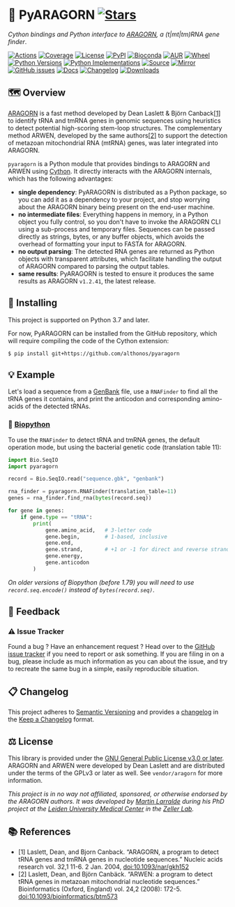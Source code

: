 # 👑 PyARAGORN [![Stars](https://img.shields.io/github/stars/althonos/pyaragorn.svg?style=social&maxAge=3600&label=Star)](https://github.com/althonos/pyaragorn/stargazers)

*Cython bindings and Python interface to [ARAGORN](https://www.trna.se/), a (t|mt|tm)RNA gene finder*.

[![Actions](https://img.shields.io/github/actions/workflow/status/althonos/pyaragorn/test.yml?branch=main&logo=github&style=flat-square&maxAge=300)](https://github.com/althonos/pyaragorn/actions)
[![Coverage](https://img.shields.io/codecov/c/gh/althonos/pyaragorn?style=flat-square&maxAge=3600&logo=codecov)](https://codecov.io/gh/althonos/pyaragorn/)
[![License](https://img.shields.io/badge/license-GPLv3-blue.svg?style=flat-square&maxAge=2678400)](https://choosealicense.com/licenses/gpl-3.0/)
[![PyPI](https://img.shields.io/pypi/v/pyaragorn.svg?style=flat-square&maxAge=3600&logo=PyPI)](https://pypi.org/project/pyaragorn)
[![Bioconda](https://img.shields.io/conda/vn/bioconda/pyaragorn?style=flat-square&maxAge=3600&logo=anaconda)](https://anaconda.org/bioconda/pyaragorn)
[![AUR](https://img.shields.io/aur/version/python-pyaragorn?logo=archlinux&style=flat-square&maxAge=3600)](https://aur.archlinux.org/packages/python-pyaragorn)
[![Wheel](https://img.shields.io/pypi/wheel/pyaragorn.svg?style=flat-square&maxAge=3600)](https://pypi.org/project/pyaragorn/#files)
[![Python Versions](https://img.shields.io/pypi/pyversions/pyaragorn.svg?style=flat-square&maxAge=600&logo=python)](https://pypi.org/project/pyaragorn/#files)
[![Python Implementations](https://img.shields.io/pypi/implementation/pyaragorn.svg?style=flat-square&maxAge=600&label=impl)](https://pypi.org/project/pyaragorn/#files)
[![Source](https://img.shields.io/badge/source-GitHub-303030.svg?maxAge=2678400&style=flat-square)](https://github.com/althonos/pyaragorn/)
[![Mirror](https://img.shields.io/badge/mirror-LUMC-003EAA.svg?maxAge=2678400&style=flat-square)](https://git.lumc.nl/mflarralde/pyaragorn/)
[![GitHub issues](https://img.shields.io/github/issues/althonos/pyaragorn.svg?style=flat-square&maxAge=600)](https://github.com/althonos/pyaragorn/issues)
[![Docs](https://img.shields.io/readthedocs/pyaragorn/latest?style=flat-square&maxAge=600)](https://pyaragorn.readthedocs.io)
[![Changelog](https://img.shields.io/badge/keep%20a-changelog-8A0707.svg?maxAge=2678400&style=flat-square)](https://github.com/althonos/pyaragorn/blob/main/CHANGELOG.md)
[![Downloads](https://img.shields.io/pypi/dm/pyaragorn?style=flat-square&color=303f9f&maxAge=86400&label=downloads)](https://pepy.tech/project/pyaragorn)


## 🗺️ Overview

[ARAGORN](https://trna.se) is a fast method developed
by Dean Laslett & Björn Canback[\[1\]](#ref1) to identify tRNA and tmRNA 
genes in genomic sequences using heuristics to detect potential high-scoring
stem-loop structures. The complementary method ARWEN, developed by the same 
authors[\[2\]](#ref2) to support the detection of metazoan mitochondrial 
RNA (mtRNA) genes, was later integrated into ARAGORN.

`pyaragorn` is a Python module that provides bindings to ARAGORN and ARWEN 
using [Cython](https://cython.org/). It directly interacts with the 
ARAGORN internals, which has the following advantages:

- **single dependency**: PyARAGORN is distributed as a Python package, so you
  can add it as a dependency to your project, and stop worrying about the
  ARAGORN binary being present on the end-user machine.
- **no intermediate files**: Everything happens in memory, in a Python object
  you fully control, so you don't have to invoke the ARAGORN CLI using a
  sub-process and temporary files. Sequences can be passed directly as
  strings, bytes, or any buffer objects, which avoids the overhead of 
  formatting your input to FASTA for ARAGORN.
- **no output parsing**: The detected RNA genes are returned as Python 
  objects with transparent attributes, which facilitate handling the output
  of ARAGORN compared to parsing the output tables.
- **same results**: PyARAGORN is tested to ensure it produces the same results 
  as ARAGORN `v1.2.41`, the latest release. 


<!-- ### 📋 Features -->


<!-- ### 🧶 Thread-safety -->


## 🔧 Installing

This project is supported on Python 3.7 and later.

For now, PyARAGORN can be installed from the GitHub repository, which will
require compiling the code of the Cython extension:

```console
$ pip install git+https://github.com/althonos/pyaragorn
```

<!-- PyARAGORN can be installed directly from [PyPI](https://pypi.org/project/pyaragorn/),
which hosts some pre-built wheels for the x86-64 architecture (Linux/MacOS/Windows)
and the Aarch64 architecture (Linux/MacOS), as well as the code required to compile
from source with Cython:
```console
$ pip install pyaragorn
``` -->

## 💡 Example

Let's load a sequence from a
[GenBank](http://www.insdc.org/files/feature_table.html) file, 
use a `RNAFinder` to find all the tRNA genes it contains, 
and print the anticodon and corresponding amino-acids of the detected 
tRNAs.


### 🔬 [Biopython](https://github.com/biopython/biopython)

To use the `RNAFinder` to detect tRNA and tmRNA genes, the default operation
mode, but using the bacterial genetic code (translation table 11):

```python
import Bio.SeqIO
import pyaragorn

record = Bio.SeqIO.read("sequence.gbk", "genbank")

rna_finder = pyaragorn.RNAFinder(translation_table=11)
genes = rna_finder.find_rna(bytes(record.seq))

for gene in genes:
    if gene.type == "tRNA":
        print(
            gene.amino_acid,   # 3-letter code
            gene.begin,        # 1-based, inclusive
            gene.end,         
            gene.strand,       # +1 or -1 for direct and reverse strand
            gene.energy,       
            gene.anticodon
        )
```

*On older versions of Biopython (before 1.79) you will need to use
`record.seq.encode()` instead of `bytes(record.seq)`*.


## 💭 Feedback

### ⚠️ Issue Tracker

Found a bug ? Have an enhancement request ? Head over to the [GitHub issue tracker](https://github.com/althonos/pyaragorn/issues)
if you need to report or ask something. If you are filing in on a bug,
please include as much information as you can about the issue, and try to
recreate the same bug in a simple, easily reproducible situation.


<!-- ### 🏗️ Contributing

Contributions are more than welcome! See
[`CONTRIBUTING.md`](https://github.com/althonos/pyaragorn/blob/main/CONTRIBUTING.md)
for more details. -->


## 📋 Changelog

This project adheres to [Semantic Versioning](http://semver.org/spec/v2.0.0.html)
and provides a [changelog](https://github.com/althonos/pyaragorn/blob/main/CHANGELOG.md)
in the [Keep a Changelog](http://keepachangelog.com/en/1.0.0/) format.


## ⚖️ License

This library is provided under the [GNU General Public License v3.0 or later](https://choosealicense.com/licenses/gpl-3.0/).
ARAGORN and ARWEN were developed by Dean Laslett and are distributed under the
terms of the GPLv3 or later as well. See `vendor/aragorn` for more information.

*This project is in no way not affiliated, sponsored, or otherwise endorsed
by the ARAGORN authors. It was developed by 
[Martin Larralde](https://github.com/althonos/) during his PhD project
at the [Leiden University Medical Center](https://www.lumc.nl/en/) in
the [Zeller Lab](https://zellerlab.org).*


## 📚 References

- <a id="ref1">\[1\]</a> Laslett, Dean, and Bjorn Canback. “ARAGORN, a program to detect tRNA genes and tmRNA genes in nucleotide sequences.” Nucleic acids research vol. 32,1 11-6. 2 Jan. 2004, [doi:10.1093/nar/gkh152](https://doi.org/10.1093/nar/gkh152)
- <a id="ref2">\[2\]</a> Laslett, Dean, and Björn Canbäck. “ARWEN: a program to detect tRNA genes in metazoan mitochondrial nucleotide sequences.” Bioinformatics (Oxford, England) vol. 24,2 (2008): 172-5. [doi:10.1093/bioinformatics/btm573](https://doi.org/10.1093/bioinformatics/btm573)

